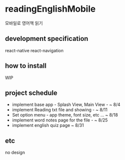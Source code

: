 # readingEnglishMobile
모바일로 영어책 읽기

## development specification
react-native
react-navigation

## how to install
WIP

## project schedule
- implement base app - Splash View, Main View - ~ 8/4
- implement Reading txt file and showing - ~ 8/11
- Set option menu - app theme, font size, etc ... ~ 8/18
- implement word notes page for the file - ~ 8/25
- implement english quiz page ~ 8/31

## etc
no design 

